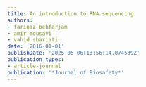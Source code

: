 ```yaml
---
title: An introduction to RNA sequencing
authors:
- farinaz behfarjam
- amir mousavi
- vahid shariati
date: '2016-01-01'
publishDate: '2025-05-06T13:56:14.074539Z'
publication_types:
- article-journal
publication: '*Journal of Biosafety*'
---
```

